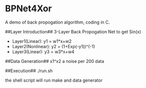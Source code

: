 BPNet4Xor
===
A demo of back propogation algorithm, coding in C.

##Layer Introduction##
3-Layer Back Propogation Net to get Sin(x)

* Layer1(Linear):    y1 = w1\*x+w2
* Layer2(Nonlinear): y2 = (1+Exp(-y1))^(-1)
* Layer3(Linear):    y3 = w3\*x+w4

##Data Generation##
x1^x2
a noise per 200 data

##Execution##
./run.sh

the shell script will run make and data generator
